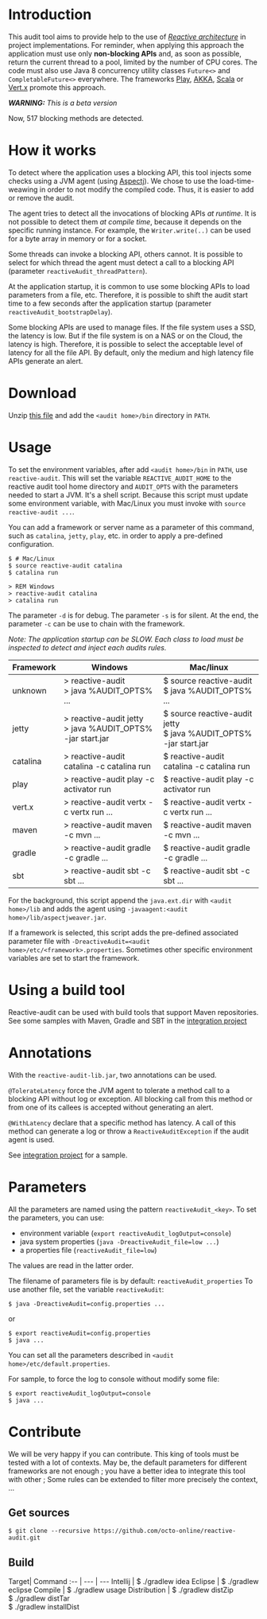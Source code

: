 # Introduction
This audit tool aims to provide help to the use of *[Reactive architecture](http://www.reactivemanifesto.org/)* in project implementations.
For reminder, when applying this approach the application must use only **non-blocking APIs** and,
as soon as possible, return the current thread to a pool, limited by the number of CPU cores.
The code must also use Java 8 concurrency utility classes `Future<>` and `CompletableFuture<>` everywhere.
The frameworks [Play](https://www.playframework.com/ "Play framework"), [AKKA](http://www.akka.io/ "AKKA framework"),
[Scala](http://www.scala-lang.org/ "Scala lang") or [Vert.x](http://vertx.io/) promote this approach.

_**WARNING:** This is a beta version_

Now, 517 blocking methods are detected.

# How it works
To detect where the application uses a blocking API, this tool injects some
checks using a JVM agent (using [Aspectj](https://www.eclipse.org/aspectj/)).
We chose to use the load-time-weawing in order to not modify the compiled code.
Thus, it is easier to add or remove the audit.

The agent tries to detect all the invocations of blocking APIs *at runtime*.
It is not possible to detect them *at compile time*, because it 
depends on the specific running instance. For example, the
`Writer.write(..)` can be used for a byte array in memory
or for a socket.

Some threads can invoke a blocking API, others cannot. It is possible
to select for which thread the agent must detect a call to a blocking API
(parameter `reactiveAudit_threadPattern`).

At the application startup, it is common to use some blocking APIs to
load parameters from a file, etc. Therefore, it is possible to shift the
audit start time to a few seconds after the application startup
(parameter `reactiveAudit_bootstrapDelay`).

Some blocking APIs are used to manage files. If the file system uses a SSD,
the latency is low. But if the file system is on a NAS or on the Cloud,
the latency is high. Therefore, it is possible to select the
acceptable level of latency for all the file API. By default, only the
medium and high latency file APIs generate an alert.

# Download
Unzip [this file](https://oss.sonatype.org/content/groups/staging/com/octo/reactive/audit/reactive-audit-agent/0.7/reactive-audit-agent-0.7.zip)
and add the `<audit home>/bin` directory in `PATH`.

# Usage
To set the environment variables, after add `<audit home>/bin` in `PATH`, use `reactive-audit`.
This will set the variable `REACTIVE_AUDIT_HOME` to the reactive audit tool home directory
and `AUDIT_OPTS` with the parameters needed to start a JVM. It's a shell script.
Because this script must update some environment variable, with Mac/Linux you must
invoke with `source reactive-audit ...`.

You can add a framework or server name as a parameter of this command, such as
`catalina`, `jetty`, `play`, etc. in order to apply a pre-defined configuration.

```sh-session
$ # Mac/Linux
$ source reactive-audit catalina
$ catalina run
```
```sh-session
> REM Windows
> reactive-audit catalina
> catalina run
```

The parameter `-d` is for debug.
The parameter `-s` is for silent.
At the end, the parameter `-c` can be use to chain with the framework.

_Note: The application startup can be *SLOW*. Each class to load must be inspected
to *detect* and *inject* each audits rules._


Framework | Windows | Mac/linux
:-- | --- | ---
unknown  | > reactive-audit<br>> java %AUDIT_OPTS% ...|$ source reactive-audit<br>$ java %AUDIT_OPTS% ... 
jetty    | > reactive-audit jetty<br>> java %AUDIT_OPTS% -jar start.jar  | $ source reactive-audit jetty<br>$ java %AUDIT_OPTS% -jar start.jar
catalina | > reactive-audit catalina -c catalina run | $ reactive-audit catalina -c catalina run
play     | > reactive-audit play -c activator run    | $ reactive-audit play -c activator run
vert.x   | > reactive-audit vertx -c vertx run ...   | $ reactive-audit vertx -c vertx run ...
maven    | > reactive-audit maven -c mvn ...         | $ reactive-audit maven -c mvn ...
gradle   | > reactive-audit gradle -c gradle ...     | $ reactive-audit gradle -c gradle ...
sbt      | > reactive-audit sbt -c sbt ...           | $ reactive-audit sbt -c sbt ...

For the background, this script append the `java.ext.dir` with `<audit home>/lib`
and adds the agent using `-javaagent:<audit home>/lib/aspectjweaver.jar`.

If a framework is selected, this script adds the pre-defined associated parameter file
with `-DreactiveAudit=<audit home>/etc/<framework>.properties`.
Sometimes other specific environment variables are set to start the framework.

# Using a build tool
Reactive-audit can be used with build tools that support Maven repositories.
See some samples with Maven, Gradle and SBT in the [integration project](https://github.com/octo-online/reactive-audit-integration)

# Annotations
With the `reactive-audit-lib.jar`, two annotations can be used.

`@TolerateLatency` force the JVM agent to tolerate a method call to a blocking API without log or exception.
All blocking call from this method or from one of its callees is accepted without generating an alert.

`@WithLatency` declare that a specific method has latency.
A call of this method can generate a log or throw a `ReactiveAuditException`
if the audit agent is used.

See [integration project](https://github.com/octo-online/reactive-audit-integration) for a sample.

# Parameters
All the parameters are named using the pattern `reactiveAudit_<key>`.
To set the parameters, you can use:

* environment variable (`export reactiveAudit_logOutput=console`)
* java system properties (`java -DreactiveAudit_file=low ...`)
* a properties file (`reactiveAudit_file=low`)

The values are read in the latter order.

The filename of parameters file is by default: `reactiveAudit_properties`
To use another file, set the variable `reactiveAudit`:

```sh-session
$ java -DreactiveAudit=config.properties ...
```       
or
```sh-session
$ export reactiveAudit=config.properties
$ java ...
```    

You can set all the parameters described in `<audit home>/etc/default.properties`.

For sample, to force the log to console without modify some file:
```sh-session
$ export reactiveAudit_logOutput=console
$ java ...
```    

# Contribute

We will be very happy if you can contribute. This king of tools must be tested with a lot of
contexts. May be, the default parameters for different frameworks are not enough ; 
you have a better idea to integrate this tool with other ; 
Some rules can be extended to filter more precisely the context, ...

## Get sources
```sh-session
$ git clone --recursive https://github.com/octo-online/reactive-audit.git
```    
## Build
Target| Command
:-- | --- | ---
Intellij | $ ./gradlew idea
Eclipse | $ ./gradlew eclipse
Compile | $ ./gradlew usage
Distribution | $ ./gradlew distZip<br>$ ./gradlew distTar<br>$ ./gradlew installDist
